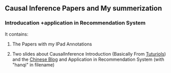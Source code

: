 ## Causal Inference Papers and My summerization 


### Introducation +application in Recommendation System


It contains:

1) The Papers with my IPad Annotations

2) Two slides about CausalInference Introduction (Basically From [Tuturiols](https://netcause.github.io/)) and the [Chinese Blog](https://www.zhihu.com/column/c_1362873055493033984) and Application in Recommendation System (with "hanqi" in filename)
